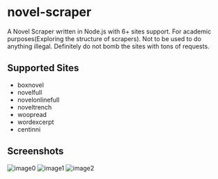# novel-scraper
A Novel Scraper written in Node.js with 6+ sites support.
For academic purposes(Exploring the structure of scrapers). Not to be used to do anything illegal. Definitely do not bomb the sites with tons of requests.
## Supported Sites
* boxnovel
* novelfull
* novelonlinefull
* noveltrench
* woopread
* wordexcerpt
* centinni
## Screenshots
![image0](https://i.imgur.com/YRoZog4.png)
![image1](https://i.imgur.com/wemM9Zt.png)
![image2](https://i.imgur.com/o3rlGkd.png)
